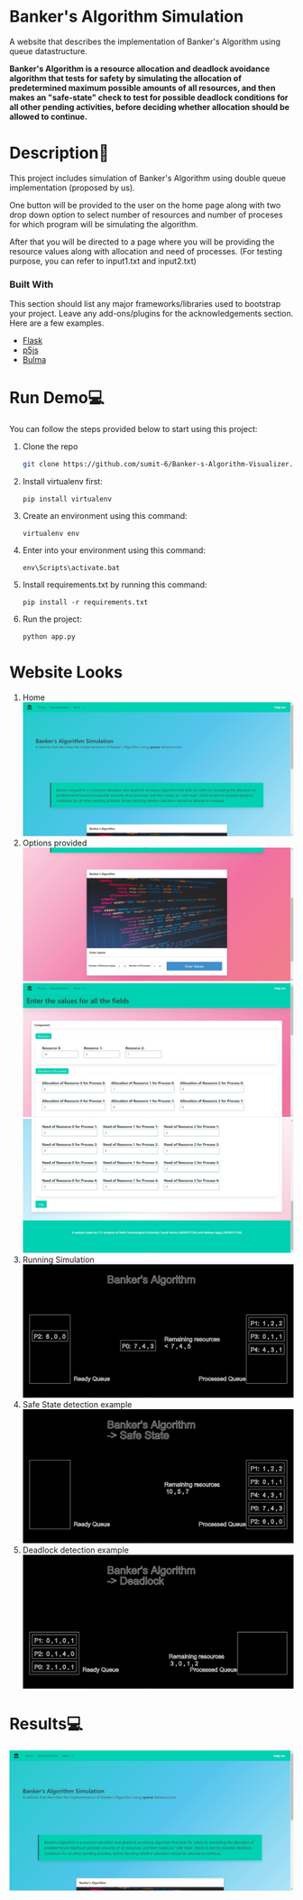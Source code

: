 # Banker's Algorithm Simulation

<!-- ## Definition -->
A website that describes the implementation of Banker's Algorithm using queue datastructure.

**Banker's Algorithm is a resource allocation and deadlock avoidance algorithm that tests for safety by simulating the allocation of predetermined maximum possible amounts of all resources, and then makes an "safe-state" check to test for possible deadlock conditions for all other pending activities, before deciding whether allocation should be allowed to continue.**

# Description🧠
This project includes simulation of Banker's Algorithm using double queue implementation (proposed by us).

One button will be provided to the user on the home page along with two drop down option to select number of resources and number of proceses for which program will be simulating the algorithm.

After that you will be directed to a page where you will be providing the resource values along with allocation and need of processes.
(For testing purpose, you can refer to input1.txt and input2.txt)

### Built With

This section should list any major frameworks/libraries used to bootstrap your project. Leave any add-ons/plugins for the acknowledgements section. Here are a few examples.

* [Flask](https://flask.palletsprojects.com/en/2.1.x/)
* [p5js](https://p5js.org/)
* [Bulma](https://bulma.io/documentation/overview/)


# Run Demo💻
You can follow the steps provided below to start using this project:
1. Clone the repo
   ```sh
   git clone https://github.com/sumit-6/Banker-s-Algorithm-Visualizer.git
   ```
2. Install virtualenv first:
   ```
   pip install virtualenv
   ```
3. Create an environment using this command:
   ```
   virtualenv env
   ```
4. Enter into your environment using this command:
   ```
   env\Scripts\activate.bat
   ```
5. Install requirements.txt by running this command:
   ```
   pip install -r requirements.txt
   ```
6. Run the project:
   ```
   python app.py
   ```

# Website Looks
1. Home
![Home](https://github.com/sumit-6/Banker-s-Algorithm-Visualizer/blob/main/img/1.JPG)
2. Options provided
![Options](https://github.com/sumit-6/Banker-s-Algorithm-Visualizer/blob/main/img/2.JPG)
![Coordinates](https://github.com/sumit-6/Banker-s-Algorithm-Visualizer/blob/main/img/3.JPG)
![Start Randomly](https://github.com/sumit-6/Banker-s-Algorithm-Visualizer/blob/main/img/4.JPG)
3. Running Simulation
![Brute](https://github.com/sumit-6/Banker-s-Algorithm-Visualizer/blob/main/img/5.JPG) 
4. Safe State detection example
![Dynamic](https://github.com/sumit-6/Banker-s-Algorithm-Visualizer/blob/main/img/6.JPG)
5. Deadlock detection example
![Genetic](https://github.com/sumit-6/Banker-s-Algorithm-Visualizer/blob/main/img/7.JPG)

# Results💻
[![Video](https://github.com/sumit-6/Banker-s-Algorithm-Visualizer/blob/main/img/1.JPG)](https://www.youtube.com/watch?v=PjeydkpBcDU&t)
